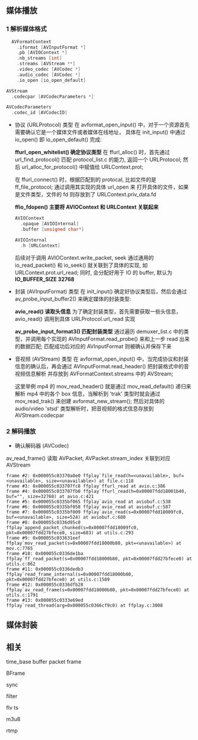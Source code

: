 ## 媒体播放
### 1 解析媒体格式
```C
  AVFormatContext
    .iformat [AVInputFormat *]
    .pb [AVIOContext *]
    .nb_streams [int]
    .streams [AVStream **]
    .video_codec [AVCodec *]
    .audio_codec [AVCodec *]
    .io_open [io_open_default]

AVStream
  .codecpar [AVCodecParameters *]

AVCodecParameters
  .codec_id [AVCodecID]
```

- 协议 (URLProtocol) 类型
  在 avformat_open_input() 中，对于一个资源首先需要确认它是一个媒体文件或者媒体在线地址，
具体在 init_input() 中通过 io_open() 即 io_open_default() 完成:

  **ffurl_open_whitelist() 确定协议类型**
  在 ffurl_alloc() 时，首先通过 url_find_protocol() 匹配 protocol_list.c 的能力, 返回一个 URLProtocol;
  然后 url_alloc_for_protocol() 中赋值给 URLContext.prot;

  在 ffurl_connect() 时，根据匹配到的 protocal, 比如文件的是 ff_file_protocol; 通过调用其实现的具体 url_open 来
  打开具体的文件，如果是文件类型，文件的 fd 则存放到了 URLContext.priv_data.fd

  **ffio_fdopen() 主要将 AVIOContext 和 URLContext 关联起来**
  ```C
  AVIOContext
    .opaque [AVIOInternal]
    .buffer [unsigned char*]

  AVIOInternal
    .h [URLContext]
  ```
  后续对于调用 AVIOContext.write_packet, seek 通过通用的 io_read_packet() 和 io_seek() 就关联到了具体的实现,
  如 URLContext.prot.url_read; 同时, 会分配好用于 IO 的 buffer, 默认为 **IO_BUFFER_SIZE 32768**


- 封装 (AVInputFormat) 类型
  在 init_input() 确定好协议类型后，然后会通过 av_probe_input_buffer2() 来确定媒体的封装类型:

  **avio_read() 读取头信息**
  为了确定封装类型，首先需要获取一些头信息，avio_read() 调用到具体 URLProtocol.url_read 实现

  **av_probe_input_format3() 匹配封装类型**
  通过遍历 demuxer_list.c 中的类型，并调用每个实现的 AVInputFormat.read_probe() 来和上一步 read 出来的数据匹配;
  匹配成功后对应的 AVInputFormat 则被确认并保存下来


- 音视频 (AVStream) 类型
  在 avformat_open_input() 中，当完成协议和封装信息的确认后，再会通过 AVInputFormat.read_header() 把封装格式中的音视频信息解析
  并存放到 AVFormatContext.streams 中的 AVStream;

  这里举例 mp4 的 mov_read_header() 就是通过 mov_read_default() 递归来解析 mp4 中的各个 box 信息，当解析到 'trak' 类型时就会通过
  mov_read_trak() 来创建 avformat_new_stream(); 然后对具体的 audio/video 'stsd' 类型解析时，把音视频的格式信息存放到 AVStream.codecpar


### 2 解码播放
- 确认解码器 (AVCodec)

av_read_frame() 读取 AVPacket, AVPacket.stream_index 关联到对应 AVStream

    frame #2: 0x000055c03370a0e0 ffplay`file_read(h=<unavailable>, buf=<unavailable>, size=<unavailable>) at file.c:118
    frame #3: 0x000055c033707fc8 ffplay`ffurl_read at avio.c:386
    frame #4: 0x000055c033707fb0 ffplay`ffurl_read(h=0x00007fdd18001b40, buf="", size=32768) at avio.c:421
    frame #5: 0x000055c0335bf065 ffplay`avio_read at aviobuf.c:538
    frame #6: 0x000055c0335bf058 ffplay`avio_read at aviobuf.c:587
    frame #7: 0x000055c0335bf009 ffplay`avio_read(s=0x00007fdd18009fc0, buf=<unavailable>, size=524) at aviobuf.c:680
    frame #8: 0x000055c0336d95c0 ffplay`append_packet_chunked(s=0x00007fdd18009fc0, pkt=0x00007fdd27bfece0, size=683) at utils.c:293
    frame #9: 0x000055c033631eef ffplay`mov_read_packet(s=0x00007fdd18000b80, pkt=<unavailable>) at mov.c:7765
    frame #10: 0x000055c0336de1ba ffplay`ff_read_packet(s=0x00007fdd18000b80, pkt=0x00007fdd27bfece0) at utils.c:862
    frame #11: 0x000055c0336dedb3 ffplay`read_frame_internal(s=0x00007fdd18000b80, pkt=0x00007fdd27bfece0) at utils.c:1589
    frame #12: 0x000055c0336dfb28 ffplay`av_read_frame(s=0x00007fdd18000b80, pkt=0x00007fdd27bfece0) at utils.c:1791
    frame #13: 0x000055c0333e69ed ffplay`read_thread(arg=0x000055c0366cf9c0) at ffplay.c:3008


## 媒体封装


## 相关
time_base
buffer
packet
frame

BFrame

sync

filter

flv ts

m3u8

rtmp

